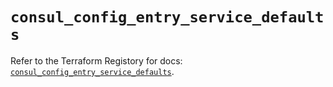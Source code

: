 # `consul_config_entry_service_defaults`

Refer to the Terraform Registory for docs: [`consul_config_entry_service_defaults`](https://registry.terraform.io/providers/hashicorp/consul/2.20.0/docs/resources/config_entry_service_defaults).
